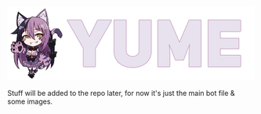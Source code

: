 ![Alt text](resources/yumetrans.png?raw=true "Yume Logo")

Stuff will be added to the repo later, for now it's just the main bot file & some images.
